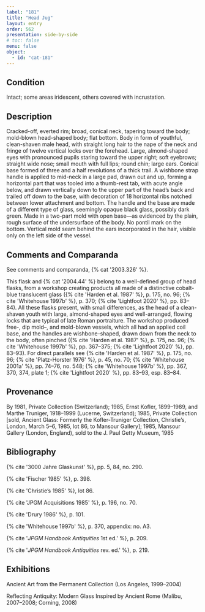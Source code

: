 ```yaml
---
label: "181"
title: "Head Jug"
layout: entry
order: 562
presentation: side-by-side
# toc: false
menu: false
object:
  - id: "cat-181"
---
```


## Condition

Intact; some areas iridescent, others covered with incrustation.

## Description

Cracked-off, everted rim; broad, conical neck, tapering toward the body; mold-blown head-shaped body; flat bottom. Body in form of youthful, clean-shaven male head, with straight long hair to the nape of the neck and fringe of twelve vertical locks over the forehead. Large, almond-shaped eyes with pronounced pupils staring toward the upper right; soft eyebrows; straight wide nose; small mouth with full lips; round chin; large ears. Conical base formed of three and a half revolutions of a thick trail. A wishbone strap handle is applied to mid-neck in a large pad, drawn out and up, forming a horizontal part that was tooled into a thumb-rest tab, with acute angle below, and drawn vertically down to the upper part of the head’s back and trailed off down to the base, with decoration of 18 horizontal ribs notched between lower attachment and bottom. The handle and the base are made of a different type of glass, seemingly opaque black glass, possibly dark green. Made in a two-part mold with open base—as evidenced by the plain, rough surface of the undersurface of the body. No pontil mark on the bottom. Vertical mold seam behind the ears incorporated in the hair, visible only on the left side of the vessel.

## Comments and Comparanda

See comments and comparanda, {% cat '2003.326' %}.

This flask and {% cat '2004.44' %} belong to a well-defined group of head flasks, from a workshop creating products all made of a distinctive cobalt-blue translucent glass ({% cite 'Harden et al. 1987' %}, p. 175, no. 96; {% cite 'Whitehouse 1997b' %}, p. 370; {% cite 'Lightfoot 2020' %}, pp. 83–84). All these flasks present, with small differences, as the head of a clean-shaven youth with large, almond-shaped eyes and well-arranged, flowing locks that are typical of late Roman portraiture. The workshop produced free-, dip mold–, and mold-blown vessels, which all had an applied coil base, and the handles are wishbone-shaped, drawn down from the neck to the body, often pinched ({% cite 'Harden et al. 1987' %}, p. 175, no. 96; {% cite 'Whitehouse 1997b' %}, pp. 367–375; {% cite 'Lightfoot 2020' %}, pp. 83–93). For direct parallels see {% cite 'Harden et al. 1987' %}, p. 175, no. 96; {% cite 'Platz-Horster 1976' %}, p. 45, no. 70; {% cite 'Whitehouse 2001a' %}, pp. 74–76, no. 548; {% cite 'Whitehouse 1997b' %}, pp. 367, 370, 374, plate 1; {% cite 'Lightfoot 2020' %}, pp. 83–93, esp. 83–84.

## Provenance

By 1981, Private Collection (Switzerland); 1985, Ernst Kofler, 1899–1989, and Marthe Truniger, 1918–1999 (Lucerne, Switzerland); 1985, Private Collection [sold, Ancient Glass: Formerly the Kofler-Truniger Collection, Christie’s, London, March 5–6, 1985, lot 86, to Mansour Gallery]; 1985, Mansour Gallery (London, England), sold to the J. Paul Getty Museum, 1985

## Bibliography

{% cite '3000 Jahre Glaskunst' %}, pp. 5, 84, no. 290.

{% cite 'Fischer 1985' %}, p. 398.

{% cite 'Christie’s 1985' %}, lot 86.

{% cite 'JPGM Acquisitions 1985' %}, p. 196, no. 70.

{% cite 'Drury 1986' %}, p. 101.

{% cite 'Whitehouse 1997b' %}, p. 370, appendix: no. A3.

{% cite '*JPGM Handbook Antiquities* 1st ed.' %}, p. 209.

{% cite '*JPGM Handbook Antiquities* rev. ed.' %}, p. 219.

## Exhibitions

Ancient Art from the Permanent Collection (Los Angeles, 1999–2004)

Reflecting Antiquity: Modern Glass Inspired by Ancient Rome (Malibu, 2007–2008; Corning, 2008)